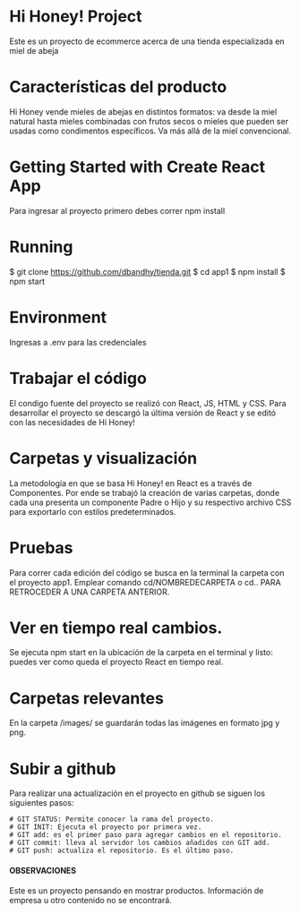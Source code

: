 # Hi Honey! Project

Este es un proyecto de ecommerce acerca de una tienda especializada en miel de abeja

# Características del producto

Hi Honey vende mieles de abejas en distintos formatos: va desde la miel natural hasta mieles combinadas con frutos secos o mieles que pueden ser usadas como condimentos específicos. Va más allá de la miel convencional.

# Getting Started with Create React App

Para ingresar al proyecto primero debes correr npm install

# Running

$ git clone https://github.com/dbandhy/tienda.git
$ cd app1
$ npm install
$ npm start

# Environment 

Ingresas a .env para las credenciales

# Trabajar el código

El condigo fuente del proyecto se realizó con React, JS, HTML y CSS. Para desarrollar el proyecto se descargó la última versión de React y se editó con las necesidades de Hi Honey!

# Carpetas y visualización

La metodología en que se basa Hi Honey! en React es a través de Componentes. Por ende se trabajó la creación de varias carpetas, donde cada una presenta un componente Padre o Hijo y su respectivo archivo CSS para exportarlo con estilos predeterminados.


# Pruebas

Para correr cada edición del código se busca en la terminal la carpeta con el proyecto app1. Emplear comando cd/NOMBREDECARPETA o cd.. PARA RETROCEDER A UNA CARPETA ANTERIOR.

# Ver en tiempo real cambios.

Se ejecuta npm start en la ubicación de la carpeta en el terminal y listo: puedes ver como queda el proyecto React en tiempo real.

# Carpetas relevantes

En la carpeta /images/ se guardarán todas las imágenes en formato jpg y png.

# Subir a github

Para realizar una actualización en el proyecto en github se siguen los siguientes pasos:

    # GIT STATUS: Permite conocer la rama del proyecto.
    # GIT INIT: Ejecuta el proyecto por primera vez.
    # GIT add: es el primer paso para agregar cambios en el repositorio.
    # GIT commit: lleva al servidor los cambios añadidos con GIT add.
    # GIT push: actualiza el repositorio. Es el último paso.

#### OBSERVACIONES

Este es un proyecto pensando en mostrar productos. Información de empresa u otro contenido no se encontrará.
